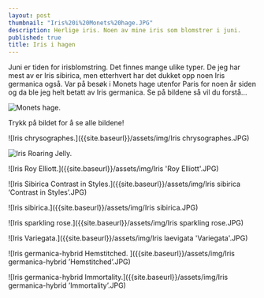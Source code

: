 ```yaml
---
layout: post
thumbnail: "Iris%20i%20Monets%20hage.JPG"
description: Herlige iris. Noen av mine iris som blomstrer i juni.
published: true
title: Iris i hagen
---
```





Juni er tiden for irisblomstring. Det finnes mange ulike typer. De jeg har mest av er   Iris sibirica, men etterhvert har det dukket opp noen Iris germanica også. Var på besøk i Monets hage utenfor Paris for noen år siden og da ble jeg helt betatt av Iris germanica. Se på bildene så vil du forstå...

![Monets hage.]({{site.baseurl}}/assets/img/Iris%20i%20Monets%20hage.JPG)

Trykk på bildet for å se alle bildene!

<!--more--> 

![Iris chrysographes.]({{site.baseurl}}/assets/img/Iris chrysographes.JPG)

![Iris Roaring Jelly.]({{site.baseurl}}/assets/img/Iris%20'Roaring%20Jelly'.JPG)

![Iris Roy Elliott.]({{site.baseurl}}/assets/img/Iris 'Roy Elliott'.JPG)

![Iris Sibirica Contrast in Styles.]({{site.baseurl}}/assets/img/Iris sibirica ‘Contrast in Styles’.JPG)

![Iris sibirica.]({{site.baseurl}}/assets/img/Iris sibirica.JPG)

![Iris sparkling rose.]({{site.baseurl}}/assets/img/Iris sparkling rose.JPG)

![Iris Variegata.]({{site.baseurl}}/assets/img/Iris laevigata 'Variegata'.JPG)

![Iris germanica-hybrid Hemstitched. ]({{site.baseurl}}/assets/img/Iris germanica-hybrid ’Hemstitched’.JPG)

![Iris germanica-hybrid Immortality.]({{site.baseurl}}/assets/img/Iris germanica-hybrid ’Immortality’.JPG)
